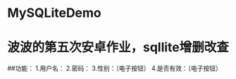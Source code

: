 # MySQLiteDemo
波波的第五次安卓作业，sqllite增删改查
=====================================
##功能：
1.用户名：
2.密码：
3.性别：（电子按钮）
4.是否有效：（电子按钮）
